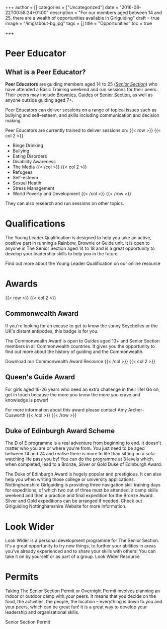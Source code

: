 +++
author = []
categories = ["Uncategorized"]
date = "2016-08-22T00:58:24+01:00"
description = "For our members aged between 14 and 25, there are a wealth of opportunities available in Girlguiding"
draft = true
image = "/img/about-bg.jpg"
tags = []
title = "Opportunities"
toc = true

+++

# Peer Educator
## What is a Peer Educator?

**Peer Educators** are guiding members aged 14 to 25 (*[Senior Section](/groups#senior-section)*) who have attended a Basic Training weekend and run sessions for their peers. Their peers may include [Brownies](/groups#brownies), [Guides](/groups#guides) or [Senior Section](/groups#senior-section), as well as anyone outside guiding aged 7+. 

Peer Educators can deliver sessions on a range of topical issues such as bullying and self-esteem, and skills including communication and decision making.


Peer Educators are currently trained to deliver sessions on:
{{< row >}}
{{< col 2 >}}
 - Binge Drinking
 - Bullying
 - Eating Disorders
 - Disability Awareness
 - The Media
{{< /col >}}
{{< col 2 >}}
 - Refugees
 - Self-esteem
 - Sexual Heatlh
 - Stress Management
 - World Poverty and Development
{{< /col >}}
{{< /row >}}

They can also research and run sessions on other topics.

<!-- # 4 you - what can 4 do for me?
As a Senior Section member: 
Learn and develop your skills and knowledge. 
Make a difference.
Meet new people and have fun.
Support your Queen's Guide Award or Duke of Edinburgh Award: find out more from 4CaST@girlguiding.org.uk.
Gain transferable skills for your CV.
To find out more go to the Senior Section Website or email Becca Drane who is our local Peer Educator.  -->

# Qualifications

The Young Leader Qualification is designed to help you take an active, positive part in running a Rainbow, Brownie or Guide unit. It is open to anyone in The Senior Section aged 14 to 18 and is a great opportunity to develop your leadership skills to help you in the future.

Find out more about the Young Leader Qualification on our online resource
# Awards
{{< row >}}
{{< col 2 >}}
## Commonwealth Award

If you're looking for an excuse to get to know the sunny Seychelles or the UK's distant antipodes, this badge is for you.

The Commonwealth Award is open to Guides aged 13+ and Senior Section members in all Commonwealth countries. It gives you the opportunity to find out more about the history of guiding and the Commonwealth.

Download our Commonwealth Award Resource
{{< /col >}}
{{< col 2 >}}
## Queen's Guide Award

For girls aged 16-26 years who need an extra challenge in their life! Go on, get in touch because the more you know the more you crave and knowledge is power! 

For more information about this award please contact Amy Archer-Cusworth
{{< /col >}}
{{< /row >}}
## Duke of Edinburgh Award Scheme
The D of E programme is a real adventure from beginning to end. It doesn't matter who you are or where you're from. You just need to be aged between 14 and 24 and realise there is more to life than sitting on a sofa watching life pass you by! You can do the programme at 3 levels which, when completed, lead to a Bronze, Silver or Gold Duke of Edinburgh Award.

The Duke of Edinburgh Award is hugely popular and prestigious. It can also help you when writing those college or university applications. Nottinghamshire Girlguiding is providing three navigation skill training days for expeditions, of which two out of three must be attended, a camp skills weekend and then a practice and final expedition for the Bronze Award. Silver and Gold expeditions can be arranged if needed. Check out Girlguiding Nottinghamshire Website for more information. 

# Look Wider
Look Wider is a personal development programme for The Senior Section. It's a great opportunity to try new things, to further your abilities in areas you’ve already experienced and to share your skills with others! You can take it on by yourself or as part of a group.
Look Wider Resource

# Permits
Taking The Senior Section Permit or Overnight Permit involves planning an indoor or outdoor camp with your peers. It means that you decide on the food, the activities, the people, the location – everything is down to you and your peers, which can be great fun! It is a great way to develop your leadership and organisational skills.

Senior Section Permit


